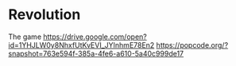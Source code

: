 # Revolution
The game
https://drive.google.com/open?id=1YHJLW0y8NhxfUtKvEVI_JYInhmE78En2
https://popcode.org/?snapshot=763e594f-385a-4fe6-a610-5a40c999de17
